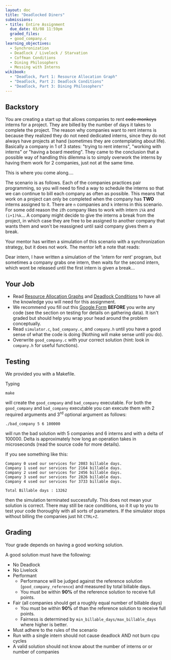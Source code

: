 ```yaml
---
layout: doc
title: "Deadlocked Diners"
submissions:
- title: Entire Assignment
  due_date: 03/08 11:59pm
  graded_files:
  - good_company.c
learning_objectives:
  - Synchronization
  - Deadlock / Livelock / Starvation
  - Coffman Conditions
  - Dining Philosophers
  - Messing with Interns
wikibook:
  - "Deadlock, Part 1: Resource Allocation Graph"
  - "Deadlock, Part 2: Deadlock Conditions"
  - "Deadlock, Part 3: Dining Philosophers"
---
```


## Backstory
You are creating a start up that allows companies to rent <s>code monkeys</s> interns for a project.
They are billed by the number of days it takes to complete the project.
The reason why companies want to rent interns is because they realized they do not need dedicated interns,
since they do not always have projects at hand (sometimes they are contemplating about life).
Basically a company in 1 of 3 states: "trying to rent interns", "working with interns" or "having a board meeting".
They came to the conclusion that a possible way of handling this dilemma is to simply overwork the interns by having them work for 2 companies,
just not at the same time.

This is where you come along....

The scenario is as follows.
Each of the companies practices pair programming,
so you will need to find a way to schedule the interns so that we can continue to bill each company as often as possible.
This means that work on a project can only be completed when the company has **TWO** interns assigned to it.
There are `n` companies and `k` interns in this scenario.
For some odd reason the `i`th company likes to work with intern `i%k` and `(i+1)%k`...
A company might decide to give the interns a break from the project,
in which case they are free to be assigned to another company that wants them and won't be reassigned until said company gives them a break.

Your mentor has written a simulation of this scenario with a synchronization strategy, but it does not work.
The mentor left a note that reads:

>
Dear intern, I have written a simulation of the 'intern for rent' program,
but sometimes a company grabs one intern,
then waits for the second intern,
which wont be released until the first intern is given a break...

## Your Job

* Read [Resource Allocation Graphs](https://github.com/angrave/SystemProgramming/wiki/Deadlock%2C-Part-1%3A-Resource-Allocation-Graph) and [Deadlock Conditions](https://github.com/angrave/SystemProgramming/wiki/Deadlock%2C-Part-2%3A-Deadlock-Conditions) to have all the knowledge you will need for this assignment.
* We recommend you fill out this [Google Form](http://goo.gl/forms/BdDaErdQjT) **BEFORE** you write any code (see the section on testing for details on gathering data).  It isn't graded but should help you wrap your head around the problem conceptually.
* Read `simulator.c`, `bad_company.c`, and `company.h` until you have a good sense of what the code is doing (Nothing will make sense until you do).
* Overwrite `good_company.c` with your correct solution (hint: look in `company.h` for useful functions).

## Testing
We provided you with a Makefile.

Typing

```
make
```

will create the `good_company` and `bad_company` executable.
For both the `good_company` and `bad_company` executable you can execute them with 2 required arguments and 3<sup>rd</sup> optional argument as follows:

```
./bad_company 5 6 100000
```


will run the bad solution with 5 companies and 6 interns and with a delta of 100000.
Delta is approximately how long an operation takes in microseconds (read the source code for more details).

If you see something like this:

```
Company 0 used our services for 2083 billable days.
Company 1 used our services for 2164 billable days.
Company 2 used our services for 2456 billable days.
Company 3 used our services for 2826 billable days.
Company 4 used our services for 3733 billable days.

Total Billable days : 13262
```

then the simulation terminated successfully.
This does not mean your solution is correct.
There may still be race conditions, so it it up to you to test your code thoroughly with all sorts of parameters.
If the simulator stops without billing the companies just hit `CTRL+Z`.

## Grading
Your grade depends on having a good working solution.

A good solution must have the following:

* No Deadlock
* No Livelock
* Performant
  * Performance will be judged against the reference solution (`good_company_reference`) and measured by total billable days.
  * You must be within **90%** of the reference solution to receive full points.
* Fair (all companies should get a roughly equal number of billable days)
  * You must be within **90%** of than the reference solution to receive full points.
  * Fairness is determined by `min_billable_days/max_billable_days` where higher is better.
* Must adhere to the rules of the scenario
* Run with a single intern should not cause deadlock AND not burn cpu cycles
* A valid solution should not know about the number of interns or or number of companies
